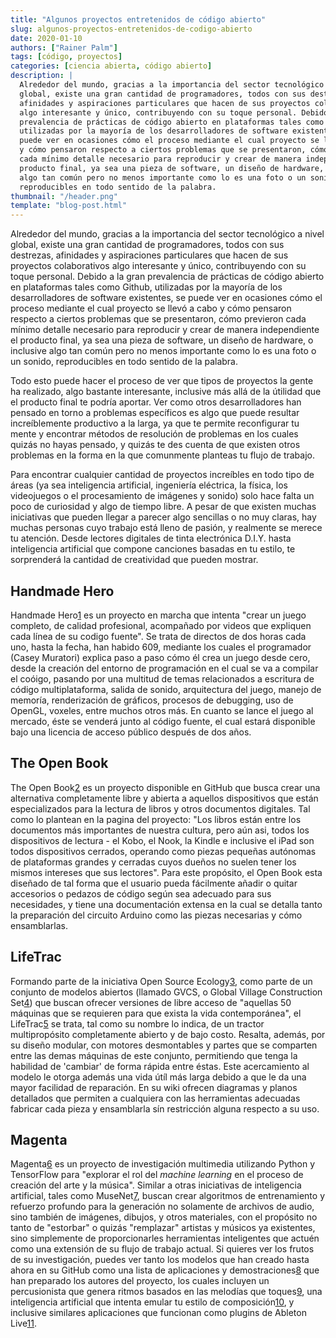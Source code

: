 ```yaml
---
title: "Algunos proyectos entretenidos de código abierto"
slug: algunos-proyectos-entretenidos-de-codigo-abierto
date: 2020-01-10
authors: ["Rainer Palm"]
tags: [código, proyectos]
categories: [ciencia abierta, código abierto]
description: |
  Alrededor del mundo, gracias a la importancia del sector tecnológico a nivel
  global, existe una gran cantidad de programadores, todos con sus destrezas,
  afinidades y aspiraciones particulares que hacen de sus proyectos colaborativos
  algo interesante y único, contribuyendo con su toque personal. Debido a la gran
  prevalencia de prácticas de código abierto en plataformas tales como Github,
  utilizadas por la mayoría de los desarrolladores de software existentes, se
  puede ver en ocasiones cómo el proceso mediante el cual proyecto se llevó a cabo
  y cómo pensaron respecto a ciertos problemas que se presentaron, cómo previeron
  cada mínimo detalle necesario para reproducir y crear de manera independiente el
  producto final, ya sea una pieza de software, un diseño de hardware, o inclusive
  algo tan común pero no menos importante como lo es una foto o un sonido,
  reproducibles en todo sentido de la palabra.
thumbnail: "/header.png"
template: "blog-post.html"
---
```


<!-- # Algunos proyectos entretenidos de código abierto -->
<!-- **Por Rainer Palm** -->

Alrededor del mundo, gracias a la importancia del sector tecnológico a nivel
global, existe una gran cantidad de programadores, todos con sus destrezas,
afinidades y aspiraciones particulares que hacen de sus proyectos colaborativos
algo interesante y único, contribuyendo con su toque personal. Debido a la gran
prevalencia de prácticas de código abierto en plataformas tales como Github,
utilizadas por la mayoría de los desarrolladores de software existentes, se
puede ver en ocasiones cómo el proceso mediante el cual proyecto se llevó a cabo
y cómo pensaron respecto a ciertos problemas que se presentaron, cómo previeron
cada mínimo detalle necesario para reproducir y crear de manera independiente el
producto final, ya sea una pieza de software, un diseño de hardware, o inclusive
algo tan común pero no menos importante como lo es una foto o un sonido,
reproducibles en todo sentido de la palabra.

<!-- TEASER_END -->

Todo esto puede hacer el proceso de ver que tipos de proyectos la gente ha
realizado, algo bastante interesante, inclusive más allá de la útilidad que el
producto final te podría aportar. Ver como otros desarrolladores han pensado en
torno a problemas específicos es algo que puede resultar increíblemente
productivo a la larga, ya que te permite reconfigurar tu mente y encontrar
métodos de resolución de problemas en los cuales quizás no hayas pensado, y
quizás te des cuenta de que existen otros problemas en la forma en la que
comunmente planteas tu flujo de trabajo.

Para encontrar cualquier cantidad de proyectos increíbles en todo tipo de áreas
(ya sea inteligencia artificial, ingeniería eléctrica, la física, los
videojuegos o el procesamiento de imágenes y sonido) solo hace falta un poco de
curiosidad y algo de tiempo libre. A pesar de que existen muchas iniciativas que
pueden llegar a parecer algo sencillas o no muy claras, hay muchas personas cuyo
trabajo está lleno de pasión, y realmente se merece tu atención. Desde lectores
digitales de tinta electrónica D.I.Y. hasta inteligencia artificial que compone
canciones basadas en tu estilo, te sorprenderá la cantidad de creatividad que
pueden mostrar.

## Handmade Hero

Handmade Hero[1] es un proyecto en marcha que intenta "crear un juego completo,
de calidad profesional, acompañado por videos que expliquen cada línea de su
codigo fuente". Se trata de directos de dos horas cada uno, hasta la fecha, han
habido 609, mediante los cuales el programador (Casey Muratori) explica paso a
paso cómo él crea un juego desde cero, desde la creación del entorno de
programación en el cual se va a compilar el coóigo, pasando por una multitud de
temas relacionados a escritura de código multiplataforma, salida de sonido,
arquitectura del juego, manejo de memoría, renderización de gráficos, procesos
de debugging, uso de OpenGL, voxeles, entre muchos otros más. En cuanto se lance
el juego al mercado, éste se venderá junto al código fuente, el cual estará
disponible bajo una licencia de acceso público después de dos años.

## The Open Book

The Open Book[2] es un proyecto disponible en GitHub que busca crear una
alternativa completamente libre y abierta a aquellos dispositivos que están
especializados para la lectura de libros y otros documentos digitales. Tal como
lo plantean en la pagina del proyecto: "Los libros están entre los documentos
más importantes de nuestra cultura, pero aún asi, todos los dispositivos de
lectura - el Kobo, el Nook, la Kindle e inclusive el iPad son todos dispositivos
cerrados, operando como piezas pequeñas autónomas de plataformas grandes y
cerradas cuyos dueños no suelen tener los mismos intereses que sus lectores".
Para este propósito, el Open Book esta diseñado de tal forma que el usuario
pueda fácilmente añadir o quitar accesorios o pedazos de código según sea
adecuado para sus necesidades, y tiene una documentación extensa en la cual se
detalla tanto la preparación del circuito Arduino como las piezas necesarias y
cómo ensamblarlas.

## LifeTrac

Formando parte de la iniciativa Open Source Ecology[3], como parte de un
conjunto de modelos abiertos (llamado GVCS, o Global Village Construction
Set[4]) que buscan ofrecer versiones de libre acceso de "aquellas 50 máquinas
que se requieren para que exista la vida contemporánea", el LifeTrac[5] se
trata, tal como su nombre lo indica, de un tractor multipropósito completamente
abierto y de bajo costo. Resalta, además, por su diseño modular, con motores
desmontables y partes que se comparten entre las demas máquinas de este
conjunto, permitiendo que tenga la habilidad de 'cambiar' de forma rápida entre
éstas. Este acercamiento al modelo le otorga además una vida útíl más larga
debido a que le da una mayor facilidad de reparación. En su wiki ofrecen
diagramas y planos detallados que permiten a cualquiera con las herramientas
adecuadas fabricar cada pieza y ensamblarla sín restricción alguna respecto a su
uso.

## Magenta

Magenta[6] es un proyecto de investigación multimedia utilizando Python y
TensorFlow para "explorar el rol del _machine learning_ en el proceso de
creación del arte y la música". Similar a otras iniciativas de inteligencia
artificial, tales como MuseNet[7], buscan crear algoritmos de entrenamiento y
refuerzo profundo para la generación no solamente de archivos de audio, sino
también de imágenes, dibujos, y otros materiales, con el propósito no tanto de
"estorbar" o quizás "remplazar" artistas y músicos ya existentes, sino
simplemente de proporcionarles herramientas inteligentes que actuén como una
extensión de su flujo de trabajo actual. Si quieres ver los frutos de su
investigación, puedes ver tanto los modelos que han creado hasta ahora en su
GitHub como una lista de aplicaciones y demostraciones[8] que han preparado los
autores del proyecto, los cuales incluyen un percusionista que genera ritmos
basados en las melodías que toques[9], una inteligencia artificial que intenta
emular tu estilo de composición[10], y inclusive similares aplicaciones que
funcionan como plugins de Ableton Live[11].

[1]: https://handmadehero.org/ "Handmade Hero"
[10]: https://magenta.tensorflow.org/midi-me "MidiMe"
[11]: https://magenta.tensorflow.org/studio-announce "Magenta Studio"
[2]: https://github.com/joeycastillo/The-Open-Book "The Open Book"
[3]: https://www.opensourceecology.org/about-overview/ "Open Source Ecology"
[4]:
  https://wiki.opensourceecology.org/wiki/Global_Village_Construction_Set
  "Global Village Construction Set"
[5]: https://wiki.opensourceecology.org/wiki/LifeTrac "LifeTrac"
[6]: https://github.com/magenta/magenta "Magenta"
[7]: https://openai.com/blog/musenet/ "MuseNet"
[8]: https://magenta.tensorflow.org/demos/web/ "Web apps built with Magenta.js"
[9]: https://magenta.tensorflow.org/drumbot "DrumBot"
